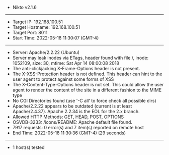 - Nikto v2.1.6
---------------------------------------------------------------------------
+ Target IP:          192.168.100.51
+ Target Hostname:    192.168.100.51
+ Target Port:        8011
+ Start Time:         2022-05-18 11:30:07 (GMT-4)
---------------------------------------------------------------------------
+ Server: Apache/2.2.22 (Ubuntu)
+ Server may leak inodes via ETags, header found with file /, inode: 1052109, size: 30, mtime: Sat Apr 14 08:00:08 2018
+ The anti-clickjacking X-Frame-Options header is not present.
+ The X-XSS-Protection header is not defined. This header can hint to the user agent to protect against some forms of XSS
+ The X-Content-Type-Options header is not set. This could allow the user agent to render the content of the site in a different fashion to the MIME type
+ No CGI Directories found (use '-C all' to force check all possible dirs)
+ Apache/2.2.22 appears to be outdated (current is at least Apache/2.4.37). Apache 2.2.34 is the EOL for the 2.x branch.
+ Allowed HTTP Methods: GET, HEAD, POST, OPTIONS 
+ OSVDB-3233: /icons/README: Apache default file found.
+ 7917 requests: 0 error(s) and 7 item(s) reported on remote host
+ End Time:           2022-05-18 11:30:36 (GMT-4) (29 seconds)
---------------------------------------------------------------------------
+ 1 host(s) tested

